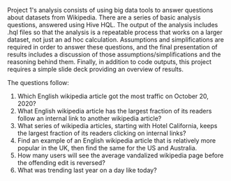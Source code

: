 Project 1's analysis consists of using big data tools to answer questions about datasets from Wikipedia. There are a series of basic analysis questions, answered using Hive HQL. The output of the analysis includes .hql files so that the analysis is a repeatable process that works on a larger dataset, not just an ad hoc calculation. Assumptions and simplifications are required in order to answer these questions, and the final presentation of results includes a discussion of those assumptions/simplifications and the reasoning behind them. Finally, in addition to code outputs, this project requires a simple slide deck providing an overview of results. 

The questions follow: 

1. Which English wikipedia article got the most traffic on October 20, 2020? 
2. What English wikipedia article has the largest fraction of its readers follow an internal link to another wikipedia article? 
3. What series of wikipedia articles, starting with Hotel California, keeps the largest fraction of its readers clicking on internal links? 
4. Find an example of an English wikipedia article that is relatively more popular in the UK, then find the same for the US and Australia. 
5. How many users will see the average vandalized wikipedia page before the offending edit is reversed? 
6. What was trending last year on a day like today?
